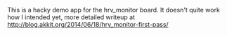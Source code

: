 This is a hacky demo app for the hrv_monitor board. It doesn't quite work how I intended yet, more detailed writeup at http://blog.akkit.org/2014/06/18/hrv_monitor-first-pass/
